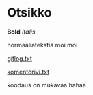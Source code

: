 # Otsikko

**Bold**
*Italis*

normaaliatekstiä moi moi

[gitlog.txt](https://github.com/Kappe01/ot-harjoitustyo/blob/master/laskarit/viikko1/gitlog.txt)

[komentorivi.txt](https://github.com/Kappe01/ot-harjoitustyo/blob/master/laskarit/viikko1/komentorivi.txt)

koodaus on mukavaa hahaa
